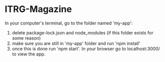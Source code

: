 # ITRG-Magazine

In your computer's terminal, go to the folder named 'my-app':
1) delete package-lock.json and node_modules (if this folder exists for some reason)
2) make sure you are still in 'my-app' folder and run 'npm install'
3) once this is done run 'npm start'. In your browser go to localhost:3000/ to view the app.
